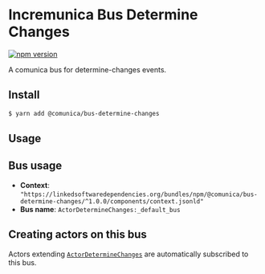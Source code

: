# Incremunica Bus Determine Changes

[![npm version](https://badge.fury.io/js/@incremunica%2Fbus-determine-changes.svg)](https://badge.fury.io/js/@incremunica%2Fbus-determine-changes)

A comunica bus for determine-changes events.

## Install

```bash
$ yarn add @comunica/bus-determine-changes
```

## Usage

## Bus usage

* **Context**: `"https://linkedsoftwaredependencies.org/bundles/npm/@comunica/bus-determine-changes/^1.0.0/components/context.jsonld"`
* **Bus name**: `ActorDetermineChanges:_default_bus`

## Creating actors on this bus

Actors extending [`ActorDetermineChanges`](TODO:jsdoc_url) are automatically subscribed to this bus.

